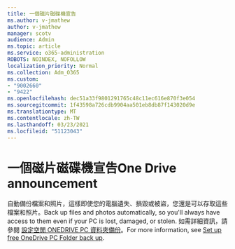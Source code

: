```yaml
---
title: 一個磁片磁碟機宣告
ms.author: v-jmathew
author: v-jmathew
manager: scotv
audience: Admin
ms.topic: article
ms.service: o365-administration
ROBOTS: NOINDEX, NOFOLLOW
localization_priority: Normal
ms.collection: Adm_O365
ms.custom:
- "9002660"
- "9422"
ms.openlocfilehash: dec51a33f9801291765c48c11ec616e870f3e054
ms.sourcegitcommit: 1f43598a726cdb9904aa501eb8db87f143020d9e
ms.translationtype: MT
ms.contentlocale: zh-TW
ms.lasthandoff: 03/23/2021
ms.locfileid: "51123043"
---
```

# <a name="one-drive-announcement"></a><span data-ttu-id="26838-102">一個磁片磁碟機宣告</span><span class="sxs-lookup"><span data-stu-id="26838-102">One Drive announcement</span></span>

<span data-ttu-id="26838-103">自動備份檔案和照片，這樣即使您的電腦遺失、損毀或被盜，您還是可以存取這些檔案和照片。</span><span class="sxs-lookup"><span data-stu-id="26838-103">Back up files and photos automatically, so you'll always have access to them even if your PC is lost, damaged, or stolen.</span></span> <span data-ttu-id="26838-104">如需詳細資訊，請參閱 [設定空閒 ONEDRIVE PC 資料夾備份](https://www.microsoft.com/microsoft-365/onedrive/pc-cloud-backup)。</span><span class="sxs-lookup"><span data-stu-id="26838-104">For more information, see [Set up free OneDrive PC Folder back up](https://www.microsoft.com/microsoft-365/onedrive/pc-cloud-backup).</span></span>
